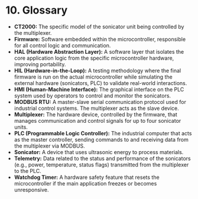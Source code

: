 # 10. Glossary

* **CT2000:** The specific model of the sonicator unit being controlled by the multiplexer.
* **Firmware:** Software embedded within the microcontroller, responsible for all control logic and communication.
* **HAL (Hardware Abstraction Layer):** A software layer that isolates the core application logic from the specific microcontroller hardware, improving portability.
* **HIL (Hardware-in-the-Loop):** A testing methodology where the final firmware is run on the actual microcontroller while simulating the external hardware (sonicators, PLC) to validate real-world interactions.
* **HMI (Human-Machine Interface):** The graphical interface on the PLC system used by operators to control and monitor the sonicators.
* **MODBUS RTU:** A master-slave serial communication protocol used for industrial control systems. The multiplexer acts as the slave device.
* **Multiplexer:** The hardware device, controlled by the firmware, that manages communication and control signals for up to four sonicator units.
* **PLC (Programmable Logic Controller):** The industrial computer that acts as the master controller, sending commands to and receiving data from the multiplexer via MODBUS.
* **Sonicator:** A device that uses ultrasonic energy to process materials.
* **Telemetry:** Data related to the status and performance of the sonicators (e.g., power, temperature, status flags) transmitted from the multiplexer to the PLC.
* **Watchdog Timer:** A hardware safety feature that resets the microcontroller if the main application freezes or becomes unresponsive.
